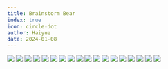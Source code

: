 ```yaml
---
title: Brainstorm Bear
index: true
icon: circle-dot
author: Haiyue
date: 2024-01-08
---
```


![](/data/english/reading/K-BrainstormBear/001.jpg)
![](/data/english/reading/K-BrainstormBear/002.jpg)
![](/data/english/reading/K-BrainstormBear/003.jpg)
![](/data/english/reading/K-BrainstormBear/004.jpg)
![](/data/english/reading/K-BrainstormBear/005.jpg)
![](/data/english/reading/K-BrainstormBear/006.jpg)
![](/data/english/reading/K-BrainstormBear/007.jpg)
![](/data/english/reading/K-BrainstormBear/008.jpg)
![](/data/english/reading/K-BrainstormBear/009.jpg)
![](/data/english/reading/K-BrainstormBear/010.jpg)
![](/data/english/reading/K-BrainstormBear/011.jpg)
![](/data/english/reading/K-BrainstormBear/012.jpg)
![](/data/english/reading/K-BrainstormBear/013.jpg)
![](/data/english/reading/K-BrainstormBear/014.jpg)
![](/data/english/reading/K-BrainstormBear/015.jpg)
![](/data/english/reading/K-BrainstormBear/016.jpg)
![](/data/english/reading/K-BrainstormBear/017.jpg)
![](/data/english/reading/K-BrainstormBear/018.jpg)